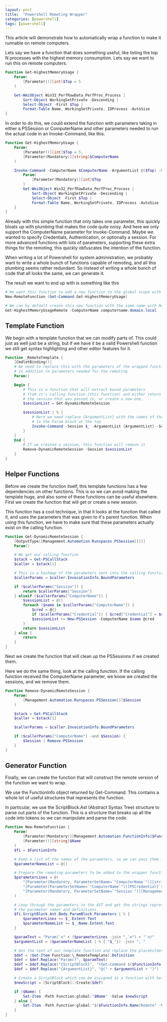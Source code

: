 ```yaml
---
layout: post
title:  "Powershell Remoting Wrapper"
categories: [powershell]
tags: [powershell]
---
```


This article will demonstrate how to automatically wrap a function to make it runnable on remote computers.

Lets say we have a function that does something useful, like listing the top N processes with the highest memory consumption. Lets say we want to run this on remote computers.

``` powershell
Function Get-HighestMemoryUsage {
    Param(
        [Parameter()][int]$Top = 5
    )

    Get-WmiObject Win32_PerfRawData_PerfProc_Process |
        Sort-Object WorkingSetPrivate -Descending |
        Select-Object -First $Top |
        Format-Table Name, WorkingSetPrivate, IDProcess -AutoSize
}
```

In order to do this, we could extend the function with parameters taking in either a PSSession or ComputerName and other parameters needed to run the actual code in an Invoke-Command, like this.

``` powershell
Function Get-HighestMemoryUsage {
    Param(
        [Parameter()][int]$Top = 5,
        [Parameter(Mandatory)][string]$ComputerName
    )

    Invoke-Command -ComputerName $ComputerName -ArgumentList @($Top) -ScriptBlock {
        Param(
            [Parameter(Mandatory)][int]$Top
        )
        Get-WmiObject Win32_PerfRawData_PerfProc_Process |
            Sort-Object WorkingSetPrivate -Descending |
            Select-Object -First $Top |
            Format-Table Name, WorkingSetPrivate, IDProcess -AutoSize
    }
}
```

Already with this simple function that only takes one parameter, this quickly bloats up with plumbing that makes the code quite noisy. And here we only support the ComputerName parameter for Invoke-Command. Maybe we wanted to specify Credentials, Authentication, or optionally a session. For more advanced functions with lots of parameters, supporting these extra things for the remoting, this quickly obfuscates the intention of the function.

When writing a lot of Powershell for system administration, we probably want to write a whole bunch of functions capable of remoting, and all this plumbing seems rather redundant. So instead of writing a whole bunch of code that all looks the same, we can generate it.

The result we want to end up with is something like this

``` powershell
# We want this function to add a new function to the global scope with remoting capabilities
New-RemoteFunction (Get-Command Get-HighestMemoryUsage)

# We can by default create this new function with the same name with Remote tacked on at the end
Get-HighestMemoryUsageRemote -ComputerName computername.domain.local
```
## Template Function

We begin with a template function that we can modify parts of. This could just as well just be a string, but if we have it be a valid Powershell function we still get syntax highlighting and other editor features for it.

``` powershell
Function _RemoteTemplate {
    [CmdletBinding()]
    # We need to replace this with the parameters of the wrapped function, 
    # in addition to parameters needed for the remoting
    Param()

    Begin {
        # This is a function that will extract bound parameters 
        # from it's calling function (this function) and either return
        # the session that was passed in, or create a new one.
        $sessionList = Get-DynamicRemoteSession

        $sessionList | % {
            # Here we need replace {ArgumentList} with the names of the parameters we added 
            # to the Param block at the top
            Invoke-Command -Session $_ -ArgumentList {ArgumentList} -ScriptBlock {ScriptBlock}
        }
    }
    End {
        # If we created a session, this function will remove it
        Remove-DynamicRemoteSession -Session $sessionList
    }
}

```

## Helper Functions

Before we create the function itself, this template functions has a few dependencies on other functions. This is so we can avoid making the template huge, and also some of these functions can be useful elsewhere. First we create the function that will get or create a new session.

This function has a cool technique, in that it looks at the function that called it, and uses the parameters that was given to it's parent function. When using this function, we have to make sure that these parameters actually exist on the calling function.

``` powershell
Function Get-DynamicRemoteSession {
    [OutputType([Management.Automation.Runspaces.PSSession[]])]
    Param()

    # We get our calling function
    $stack = Get-PSCallStack
    $caller = $stack[1]

    # This is a hashmap of the parameters sent into the calling function
    $callerParams = $caller.InvocationInfo.BoundParameters

    if ($callerParams["Session"]) {
        return $callerParams["Session"]
    } elseif ($callerParams["ComputerName"]) {
        $sessionList = @()
        foreach ($name in $callerParams["ComputerName"]) {
            $cred = @{}
            if ($callerParams["Credential"]) { $cred["Credential"] = $callerParams["Credential"]}
            $sessionList += New-PSSession -ComputerName $name @cred
        }
        return $sessionList
    } else {
        return
    }
}
```

Next we create the function that will clean up the PSSessions if we created them.

Here we do the same thing, look at the calling function. If the calling function received the ComputerName parameter, we know we created the sessions, and we remove them.

``` powershell
Function Remove-DynamicRemoteSession {
    Param(
        [Management.Automation.Runspaces.PSSession[]]$Session
    )

    $stack = Get-PSCallStack
    $caller = $stack[1]

    $callerParams = $caller.InvocationInfo.BoundParameters

    if ($callerParams["ComputerName"] -and $Session) {
        $Session | Remove-PSSession
    }
}
```
## Generator Function

Finally, we can create the function that will construct the remote version of the function we want to wrap.

We use the FunctionInfo object returned by Get-Command. This contains a whole lot of useful structures that represents the function.

In particular, we use the ScriptBlock.Ast (Abstract Syntax Tree) structure to parse out parts of the function. This is a structure that breaks up all the code into tokens so we can manipulate and parse the code.

``` powershell
Function New-RemoteFunction {
    Param(
        [Parameter(Mandatory)][Management.Automation.FunctionInfo]$FunctionInfo,
        [Parameter()][string]$Name
    )
    $fi = $FunctionInfo

    # Keep a list of the names of the parameters, so we can pass them into the Invoke-Command
    $parameterNameList = @()

    # Prepare the remoting parameters to be added to the wrapper function
    $parameterLines = @(
        "[Parameter(Mandatory, ParameterSetName=`"ComputerName`")][string[]]`$ComputerName",
        "[Parameter(ParameterSetName=`"ComputerName`")][PSCredential]`$Credential",
        "[Parameter(Mandatory, ParameterSetName=`"Session`")][Management.Automation.Runspaces.PSSession[]]`$Session"
    )

    # Loop through the parameters in the AST and get the strings representing
    # the parameter names and definitions.
    $fi.ScriptBlock.Ast.Body.ParamBlock.Parameters | % {
        $parameterLines += $_.Extent.Text
        $parameterNameList += $_.Name.Extent.Text
    }

    $paramText = "Param(`n" + ($parameterLines -join ",`n") + "`n)"
    $argumentList = ($parameterNameList | % { "$_"}) -join ", "

    # Get the text of our template function and replace the placeholders
    $def = (Get-Item Function:\_RemoteTemplate).Definition
    $def = $def.Replace("Param()", $paramText)
    $def = $def.Replace("{ScriptBlock}", "(Get-Command $($FunctionInfo.Name)).ScriptBlock")
    $def = $def.Replace("{ArgumentList}", "@(" + $argumentList + ")")

    # Create a ScriptBlock which can be assigned as a function with Set-Item
    $newScript = [ScriptBlock]::Create($def)

    if ($Name) {
        Set-Item -Path Function:global:"$Name" -Value $newScript
    } else {
        Set-Item -Path Function:global:"$($FunctionInfo.Name)Remote" -Value $newScript
    }
}
```
